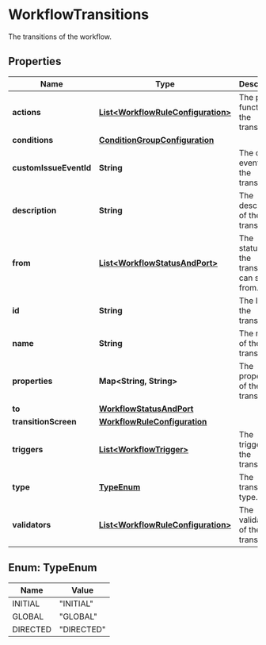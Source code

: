 

# WorkflowTransitions

The transitions of the workflow.

## Properties

| Name | Type | Description | Notes |
|------------ | ------------- | ------------- | -------------|
|**actions** | [**List&lt;WorkflowRuleConfiguration&gt;**](WorkflowRuleConfiguration.md) | The post-functions of the transition. |  [optional] |
|**conditions** | [**ConditionGroupConfiguration**](ConditionGroupConfiguration.md) |  |  [optional] |
|**customIssueEventId** | **String** | The custom event ID of the transition. |  [optional] |
|**description** | **String** | The description of the transition. |  [optional] |
|**from** | [**List&lt;WorkflowStatusAndPort&gt;**](WorkflowStatusAndPort.md) | The statuses the transition can start from. |  [optional] |
|**id** | **String** | The ID of the transition. |  [optional] |
|**name** | **String** | The name of the transition. |  [optional] |
|**properties** | **Map&lt;String, String&gt;** | The properties of the transition. |  [optional] |
|**to** | [**WorkflowStatusAndPort**](WorkflowStatusAndPort.md) |  |  [optional] |
|**transitionScreen** | [**WorkflowRuleConfiguration**](WorkflowRuleConfiguration.md) |  |  [optional] |
|**triggers** | [**List&lt;WorkflowTrigger&gt;**](WorkflowTrigger.md) | The triggers of the transition. |  [optional] |
|**type** | [**TypeEnum**](#TypeEnum) | The transition type. |  [optional] |
|**validators** | [**List&lt;WorkflowRuleConfiguration&gt;**](WorkflowRuleConfiguration.md) | The validators of the transition. |  [optional] |



## Enum: TypeEnum

| Name | Value |
|---- | -----|
| INITIAL | &quot;INITIAL&quot; |
| GLOBAL | &quot;GLOBAL&quot; |
| DIRECTED | &quot;DIRECTED&quot; |



